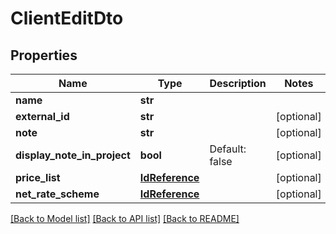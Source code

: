 # ClientEditDto

## Properties
Name | Type | Description | Notes
------------ | ------------- | ------------- | -------------
**name** | **str** |  | 
**external_id** | **str** |  | [optional] 
**note** | **str** |  | [optional] 
**display_note_in_project** | **bool** | Default: false | [optional] 
**price_list** | [**IdReference**](IdReference.md) |  | [optional] 
**net_rate_scheme** | [**IdReference**](IdReference.md) |  | [optional] 

[[Back to Model list]](../README.md#documentation-for-models) [[Back to API list]](../README.md#documentation-for-api-endpoints) [[Back to README]](../README.md)


